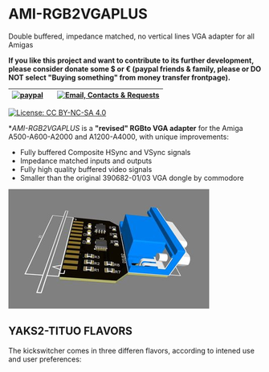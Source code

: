 # AMI-RGB2VGAPLUS
Double buffered, impedance matched, no vertical lines VGA adapter for all Amigas


**If you like this project and want to contribute to its further development, please consider donate some $ or € (paypal friends & family, please or DO NOT select "Buying something" from money transfer frontpage).** 

| [![paypal](https://www.paypalobjects.com/en_US/i/btn/btn_donateCC_LG.gif)](https://paypal.me/mrkbrr)||[![Email, Contacts & Requests](https://github.com/EmberHeavyIndustries/Depot/blob/master/Pics/EmailSticker.jpg?raw=true)](mailto:EmberHEavyIndustries@gmail.com)|
| ------------------------------ | ---------------------------------------------- | --------------------------- |


[![License: CC BY-NC-SA 4.0](https://img.shields.io/badge/License-CC%20BY--NC--SA%204.0-lightgrey.svg)](https://creativecommons.org/licenses/by-nc-sa/4.0/)


**AMI-RGB2VGAPLUS* is a **"revised" RGBto VGA adapter** for the Amiga A500-A600-A2000 and A1200-A4000, with unique improvements:

- Fully buffered Composite HSync and VSync signals
- Impedance matched inputs and outputs
- Fully high quality buffered video signals 
- Smaller than the original 390682-01/03 VGA dongle by commodore


![Image of RGB2VGA2-01](https://github.com/EmberHeavyIndustries/AMI-RGB2VGAPLUS/blob/master/Docs/RGB2VGA2_1s.JPG)

## YAKS2-TITUO FLAVORS

The kickswitcher comes in three differen flavors, according to intened use and user preferences:


